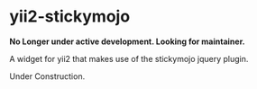 yii2-stickymojo
===============

**No Longer under active development. Looking for maintainer.**

A widget for yii2 that makes use of the stickymojo jquery plugin.

Under Construction.
